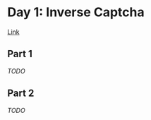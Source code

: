 # Day 1: Inverse Captcha
[Link](http://adventofcode.com/2017/day/1)

## Part 1
_TODO_

## Part 2
_TODO_

